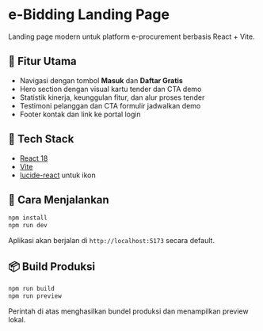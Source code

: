 # e-Bidding Landing Page

Landing page modern untuk platform e-procurement berbasis React + Vite.

## 🚀 Fitur Utama

- Navigasi dengan tombol **Masuk** dan **Daftar Gratis**
- Hero section dengan visual kartu tender dan CTA demo
- Statistik kinerja, keunggulan fitur, dan alur proses tender
- Testimoni pelanggan dan CTA formulir jadwalkan demo
- Footer kontak dan link ke portal login

## 🧰 Tech Stack

- [React 18](https://react.dev/)
- [Vite](https://vitejs.dev/)
- [lucide-react](https://lucide.dev/) untuk ikon

## 🔧 Cara Menjalankan

```bash
npm install
npm run dev
```

Aplikasi akan berjalan di `http://localhost:5173` secara default.

## 📦 Build Produksi

```bash
npm run build
npm run preview
```

Perintah di atas menghasilkan bundel produksi dan menampilkan preview lokal.
